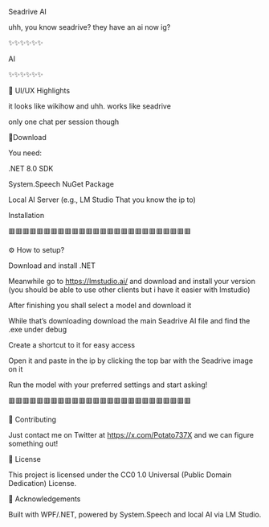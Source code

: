 Seadrive AI

uhh, you know seadrive? they have an ai now ig?

✨✨✨✨✨✨

AI

✨✨✨✨✨✨


🎨 UI/UX Highlights

it looks like wikihow and uhh. works like seadrive

only one chat per session though


🚀Download

You need:

.NET 8.0 SDK

System.Speech NuGet Package

Local AI Server (e.g., LM Studio That you know the ip to)


Installation

🟥🟥🟥🟥🟥🟥🟥🟥🟥🟥🟥🟥🟥🟥🟥🟥🟥🟥🟥🟥🟥🟥🟥🟥🟥🟥

⚙️ How to setup?

Download and install .NET

Meanwhile go to https://lmstudio.ai/ and download and install your version (you should be able to use other clients but i have it easier with lmstudio)

After finishing you shall select a model and download it

While that’s downloading download the main Seadrive AI file and find the .exe under debug

Create a shortcut to it for easy access

Open it and paste in the ip by clicking the top bar with the Seadrive image on it

Run the model with your preferred settings and start asking!

🟥🟥🟥🟥🟥🟥🟥🟥🟥🟥🟥🟥🟥🟥🟥🟥🟥🟥🟥🟥🟥🟥🟥🟥🟥🟥


🤝 Contributing

Just contact me on Twitter at https://x.com/Potato737X and we can figure something out!


📄 License

This project is licensed under the CC0 1.0 Universal (Public Domain Dedication) License.


🙏 Acknowledgements

Built with WPF/.NET, powered by System.Speech and local AI via LM Studio.
